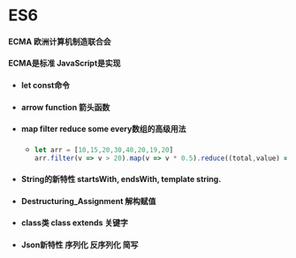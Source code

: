 # ES6

#### ECMA 欧洲计算机制造联合会
#### ECMA是标准 JavaScript是实现

+ #### let const命令
+ #### arrow function 箭头函数
+ #### map filter reduce some every数组的高级用法
    + ```js
      let arr = [10,15,20,30,40,20,19,20]
      arr.filter(v => v > 20).map(v => v * 0.5).reduce((total,value) => total + value,0)
      ``` 
+ #### String的新特性 startsWith, endsWith, template string.
+ #### Destructuring_Assignment 解构赋值
+ #### class类 class extends 关键字
+ #### Json新特性 序列化 反序列化 简写
